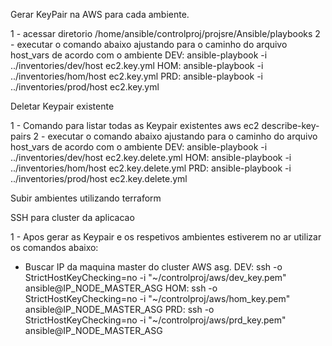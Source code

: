 Gerar KeyPair na AWS para cada ambiente.

1 - acessar diretorio /home/ansible/controlproj/projsre/Ansible/playbooks
2 - executar o comando abaixo ajustando para o caminho do arquivo host_vars de acordo com o ambiente
 DEV:
 ansible-playbook -i ../inventories/dev/host ec2.key.yml
 HOM:
 ansible-playbook -i ../inventories/hom/host ec2.key.yml
 PRD:
 ansible-playbook -i ../inventories/prod/host ec2.key.yml

Deletar Keypair existente

1 - Comando para listar todas as Keypair existentes
 aws ec2 describe-key-pairs 
2 - executar o comando abaixo ajustando para o caminho do arquivo host_vars de acordo com o ambiente
 DEV:
 ansible-playbook -i ../inventories/dev/host ec2.key.delete.yml 
 HOM:
 ansible-playbook -i ../inventories/hom/host ec2.key.delete.yml 
 PRD:
 ansible-playbook -i ../inventories/prod/host ec2.key.delete.yml


Subir ambientes utilizando terraform


SSH para cluster da aplicacao

1 - Apos gerar as Keypair e os respetivos ambientes estiverem no ar utilizar os comandos abaixo:
 * Buscar IP da maquina master do cluster AWS asg.
 DEV:
 ssh -o StrictHostKeyChecking=no -i "~/controlproj/aws/dev_key.pem"  ansible@IP_NODE_MASTER_ASG
 HOM:
 ssh -o StrictHostKeyChecking=no -i "~/controlproj/aws/hom_key.pem"  ansible@IP_NODE_MASTER_ASG
 PRD:
 ssh -o StrictHostKeyChecking=no -i "~/controlproj/aws/prd_key.pem"  ansible@IP_NODE_MASTER_ASG